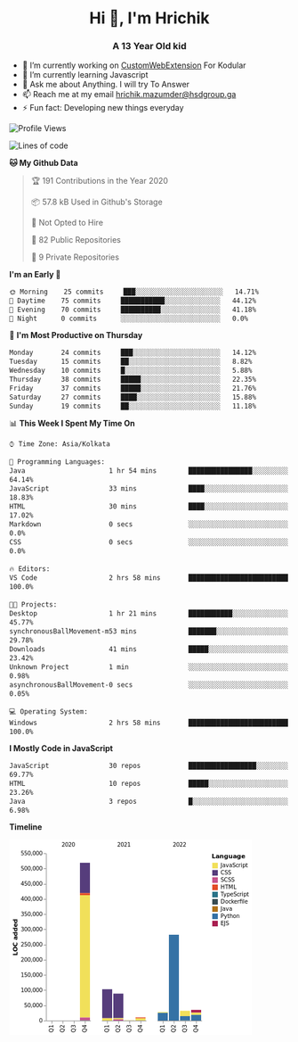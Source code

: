 <h1 align="center">Hi 👋, I'm Hrichik</h1>
<h3 align="center">A 13 Year Old kid</h3>


- 🔭 I’m currently working on [CustomWebExtension](https://github.com/hrichiksite/CustomWebExtension) For Kodular
- 🌱 I’m currently learning Javascript
- 💬 Ask me about Anything. I will try To Answer
- 📫 Reach me at my email hrichik.mazumder@hsdgroup.ga
- ⚡ Fun fact: Developing new things everyday

<!--START_SECTION:waka-->
![Profile Views](http://img.shields.io/badge/Profile%20Views-96-blue)

![Lines of code](https://img.shields.io/badge/From%20Hello%20World%20I%27ve%20Written-2.6%20million%20lines%20of%20code-blue)

**🐱 My Github Data** 

> 🏆 191 Contributions in the Year 2020
 > 
> 📦 57.8 kB Used in Github's Storage 
 > 
> 🚫 Not Opted to Hire
 > 
> 📜 82 Public Repositories
 > 
> 🔑 9 Private Repositories 

**I'm an Early 🐤** 

```text
🌞 Morning    25 commits     ███░░░░░░░░░░░░░░░░░░░░░░   14.71% 
🌆 Daytime    75 commits     ███████████░░░░░░░░░░░░░░   44.12% 
🌃 Evening    70 commits     ██████████░░░░░░░░░░░░░░░   41.18% 
🌙 Night      0 commits      ░░░░░░░░░░░░░░░░░░░░░░░░░   0.0%

```
📅 **I'm Most Productive on Thursday** 

```text
Monday       24 commits     ███░░░░░░░░░░░░░░░░░░░░░░   14.12% 
Tuesday      15 commits     ██░░░░░░░░░░░░░░░░░░░░░░░   8.82% 
Wednesday    10 commits     █░░░░░░░░░░░░░░░░░░░░░░░░   5.88% 
Thursday     38 commits     █████░░░░░░░░░░░░░░░░░░░░   22.35% 
Friday       37 commits     █████░░░░░░░░░░░░░░░░░░░░   21.76% 
Saturday     27 commits     ████░░░░░░░░░░░░░░░░░░░░░   15.88% 
Sunday       19 commits     ██░░░░░░░░░░░░░░░░░░░░░░░   11.18%

```


📊 **This Week I Spent My Time On** 

```text
⌚︎ Time Zone: Asia/Kolkata

💬 Programming Languages: 
Java                     1 hr 54 mins        ████████████████░░░░░░░░░   64.14% 
JavaScript               33 mins             ████░░░░░░░░░░░░░░░░░░░░░   18.83% 
HTML                     30 mins             ████░░░░░░░░░░░░░░░░░░░░░   17.02% 
Markdown                 0 secs              ░░░░░░░░░░░░░░░░░░░░░░░░░   0.0% 
CSS                      0 secs              ░░░░░░░░░░░░░░░░░░░░░░░░░   0.0%

🔥 Editors: 
VS Code                  2 hrs 58 mins       █████████████████████████   100.0%

🐱‍💻 Projects: 
Desktop                  1 hr 21 mins        ███████████░░░░░░░░░░░░░░   45.77% 
synchronousBallMovement-m53 mins             ███████░░░░░░░░░░░░░░░░░░   29.78% 
Downloads                41 mins             █████░░░░░░░░░░░░░░░░░░░░   23.42% 
Unknown Project          1 min               ░░░░░░░░░░░░░░░░░░░░░░░░░   0.98% 
asynchronousBallMovement-0 secs              ░░░░░░░░░░░░░░░░░░░░░░░░░   0.05%

💻 Operating System: 
Windows                  2 hrs 58 mins       █████████████████████████   100.0%

```

**I Mostly Code in JavaScript** 

```text
JavaScript               30 repos            █████████████████░░░░░░░░   69.77% 
HTML                     10 repos            █████░░░░░░░░░░░░░░░░░░░░   23.26% 
Java                     3 repos             █░░░░░░░░░░░░░░░░░░░░░░░░   6.98%

```


**Timeline**

![Chart not found](https://github.com/hrichiksite/hrichiksite/blob/master/charts/bar_graph.png) 


<!--END_SECTION:waka-->

